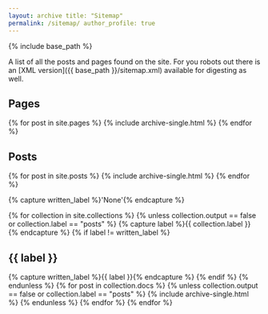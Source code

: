 ```yaml
---
layout: archive title: "Sitemap"
permalink: /sitemap/ author_profile: true
---
```


{% include base_path %}

A list of all the posts and pages found on the site. For you robots out there is an [XML version]({{ base_path
}}/sitemap.xml) available for digesting as well.

<h2>Pages</h2>
{% for post in site.pages %} {% include archive-single.html %} {% endfor %}

<h2>Posts</h2>
{% for post in site.posts %} {% include archive-single.html %} {% endfor %}

{% capture written_label %}'None'{% endcapture %}

{% for collection in site.collections %} {% unless collection.output == false or collection.label == "posts" %} {%
capture label %}{{ collection.label }}{% endcapture %} {% if label != written_label %}
<h2>{{ label }}</h2>
{% capture written_label %}{{ label }}{% endcapture %} {% endif %} {% endunless %} {% for post in collection.docs %} {%
unless collection.output == false or collection.label == "posts" %} {% include archive-single.html %} {% endunless %} {%
endfor %} {% endfor %}
